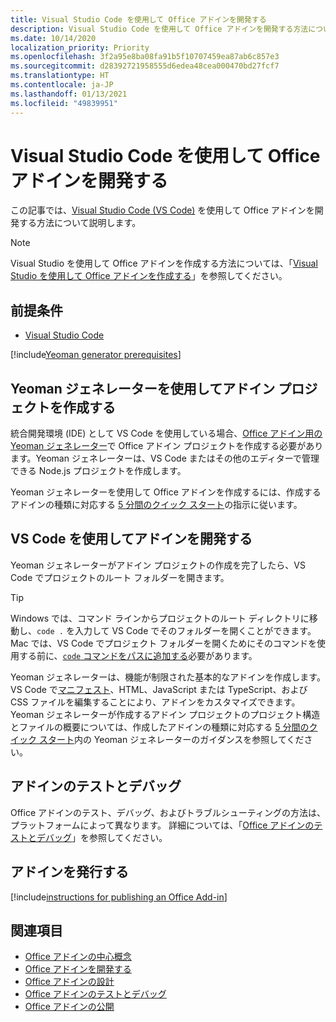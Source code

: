 ```yaml
---
title: Visual Studio Code を使用して Office アドインを開発する
description: Visual Studio Code を使用して Office アドインを開発する方法について説明します。
ms.date: 10/14/2020
localization_priority: Priority
ms.openlocfilehash: 3f2a95e8ba08fa91b5f10707459ea87ab6c857e3
ms.sourcegitcommit: d28392721958555d6edea48cea000470bd27fcf7
ms.translationtype: HT
ms.contentlocale: ja-JP
ms.lasthandoff: 01/13/2021
ms.locfileid: "49839951"
---
```

# <a name="develop-office-add-ins-with-visual-studio-code"></a>Visual Studio Code を使用して Office アドインを開発する

この記事では、[Visual Studio Code (VS Code)](https://code.visualstudio.com) を使用して Office アドインを開発する方法について説明します。

> [!NOTE]
> Visual Studio を使用して Office アドインを作成する方法については、「[Visual Studio を使用して Office アドインを作成する](develop-add-ins-visual-studio.md)」を参照してください。

## <a name="prerequisites"></a>前提条件

- [Visual Studio Code](https://code.visualstudio.com/)

[!include[Yeoman generator prerequisites](../includes/quickstart-yo-prerequisites.md)]

## <a name="create-the-add-in-project-using-the-yeoman-generator"></a>Yeoman ジェネレーターを使用してアドイン プロジェクトを作成する

統合開発環境 (IDE) として VS Code を使用している場合、[Office アドイン用の Yeoman ジェネレーター](https://github.com/OfficeDev/generator-office)で Office アドイン プロジェクトを作成する必要があります。Yeoman ジェネレーターは、VS Code またはその他のエディターで管理できる Node.js プロジェクトを作成します。 

Yeoman ジェネレーターを使用して Office アドインを作成するには、作成するアドインの種類に対応する [5 分間のクイック スタート](../index.yml)の指示に従います。

## <a name="develop-the-add-in-using-vs-code"></a>VS Code を使用してアドインを開発する

Yeoman ジェネレーターがアドイン プロジェクトの作成を完了したら、VS Code でプロジェクトのルート フォルダーを開きます。 

> [!TIP]
> Windows では、コマンド ラインからプロジェクトのルート ディレクトリに移動し、`code .` を入力して VS Code でそのフォルダーを開くことができます。 Mac では、VS Code でプロジェクト フォルダーを開くためにそのコマンドを使用する前に、[`code` コマンドをパスに追加する](https://code.visualstudio.com/docs/setup/mac#_launching-from-the-command-line)必要があります。

Yeoman ジェネレーターは、機能が制限された基本的なアドインを作成します。 VS Code で[マニフェスト](add-in-manifests.md)、HTML、JavaScript または TypeScript、および CSS ファイルを編集することにより、アドインをカスタマイズできます。 Yeoman ジェネレーターが作成するアドイン プロジェクトのプロジェクト構造とファイルの概要については、作成したアドインの種類に対応する [5 分間のクイック スタート](../index.yml)内の Yeoman ジェネレーターのガイダンスを参照してください。

## <a name="test-and-debug-the-add-in"></a>アドインのテストとデバッグ

Office アドインのテスト、デバッグ、およびトラブルシューティングの方法は、プラットフォームによって異なります。 詳細については、「[Office アドインのテストとデバッグ](../testing/test-debug-office-add-ins.md)」を参照してください。

## <a name="publish-the-add-in"></a>アドインを発行する

[!include[instructions for publishing an Office Add-in](../includes/publish-add-in.md)]

## <a name="see-also"></a>関連項目

- [Office アドインの中心概念](../overview/core-concepts-office-add-ins.md)
- [Office アドインを開発する](../develop/develop-overview.md)
- [Office アドインの設計](../design/add-in-design.md)
- [Office アドインのテストとデバッグ](../testing/test-debug-office-add-ins.md)
- [Office アドインの公開](../publish/publish.md)